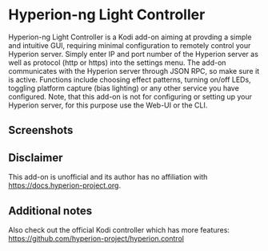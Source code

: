 # Hyperion-ng Light Controller
Hyperion-ng Light Controller is a Kodi add-on aiming at provding a simple and intuitive GUI, requiring minimal configuration to remotely control your Hyperion server. Simply enter IP and port number of the Hyperion server as well as protocol (http or https) into the settings menu. The add-on communicates with the Hyperion server through JSON RPC, so make sure it is active. Functions include choosing effect patterns, turning on/off LEDs, toggling platform capture (bias lighting) or any other service you have configured. Note, that this add-on is not for configuring or setting up your Hyperion server, for this purpose use the Web-UI or the CLI.

## Screenshots

## Disclaimer
This add-on is unofficial and its author has no affiliation with https://docs.hyperion-project.org.

## Additional notes
Also check out the official Kodi controller which has more features: https://github.com/hyperion-project/hyperion.control 

